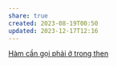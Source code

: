 ```yaml
---
share: true
created: 2023-08-19T00:50
updated: 2023-12-17T12:16
---
```

[Hàm cần gọi phải ở trong then](./H%C3%A0m%20c%E1%BA%A7n%20g%E1%BB%8Di%20ph%E1%BA%A3i%20%E1%BB%9F%20trong%20then.md) 
